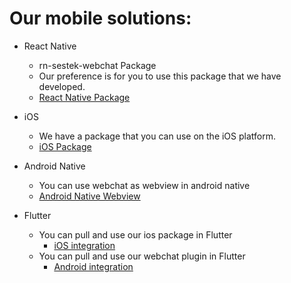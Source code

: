 # Our mobile solutions:
[1]: https://github.com/sestek/rn-sestek-webchat
[2]: https://github.com/sestek/sestek-webchat-ios
[3]: https://github.com/sestek/integration-webchat-plugin/tree/main/Android%20Native
[4]: https://github.com/sestek/integration-webchat-plugin/tree/main/Flutter/Flutter-iOS
[5]: https://github.com/sestek/integration-webchat-plugin/tree/main/Flutter/Flutter-Android
- React Native
  * rn-sestek-webchat Package
  * Our preference is for you to use this package that we have developed.
  * [React Native Package][1]
- iOS
  
  * We have a package that you can use on the iOS platform.
  * [iOS Package][2]
- Android Native
  * You can use webchat as webview in android native
  * [Android Native Webview][3]
- Flutter
  * You can pull and use our ios package in Flutter
    - [iOS integration][4]
  * You can pull and use our webchat plugin in Flutter
    - [Android integration][5]
